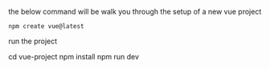the below command will be walk you through the setup of a new vue project 

```
npm create vue@latest
```

run the project 

cd vue-project
 npm install
 npm run dev
